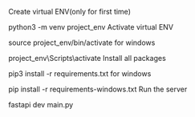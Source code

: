 Create virtual ENV(only for first time)

python3 -m venv project_env
Activate virtual ENV

source project_env/bin/activate
for windows

project_env\Scripts\activate
Install all packages

pip3 install -r requirements.txt
for windows

pip install -r requirements-windows.txt
Run the server

fastapi dev main.py 
